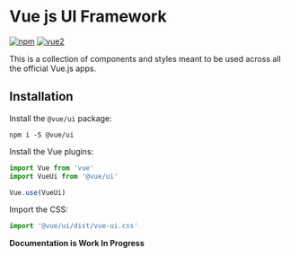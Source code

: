 # Vue js UI Framework

[![npm](https://img.shields.io/npm/v/@vue/ui.svg)](https://www.npmjs.com/package/@vue/ui)
[![vue2](https://img.shields.io/badge/vue-2.5.13-brightgreen.svg)](https://vuejs.org/)

This is a collection of components and styles meant to be used across all the official Vue.js apps.

## Installation

Install the `@vue/ui` package:

```
npm i -S @vue/ui
```

Install the Vue plugins:

```js
import Vue from 'vue'
import VueUi from '@vue/ui'

Vue.use(VueUi)
```

Import the CSS:

```js
import '@vue/ui/dist/vue-ui.css'
```

**Documentation is Work In Progress**
